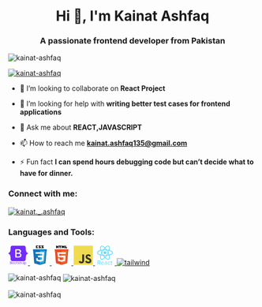 <h1 align="center">Hi 👋, I'm Kainat Ashfaq</h1>
<h3 align="center">A passionate frontend developer from Pakistan</h3>

<p align="left"> <img src="https://komarev.com/ghpvc/?username=kainat-ashfaq&label=Profile%20views&color=0e75b6&style=flat" alt="kainat-ashfaq" /> </p>

<p align="left"> <a href="https://github.com/ryo-ma/github-profile-trophy"><img src="https://github-profile-trophy.vercel.app/?username=kainat-ashfaq" alt="kainat-ashfaq" /></a> </p>

- 👯 I’m looking to collaborate on **React Project**

- 🤝 I’m looking for help with **writing better test cases for frontend applications**

- 💬 Ask me about **REACT,JAVASCRIPT**

- 📫 How to reach me **kainat.ashfaq135@gmail.com**

- ⚡ Fun fact **I can spend hours debugging code but can’t decide what to have for dinner.**

<h3 align="left">Connect with me:</h3>
<p align="left">
<a href="https://instagram.com/kainat._.ashfaq" target="blank"><img align="center" src="https://raw.githubusercontent.com/rahuldkjain/github-profile-readme-generator/master/src/images/icons/Social/instagram.svg" alt="kainat._.ashfaq" height="30" width="40" /></a>
</p>

<h3 align="left">Languages and Tools:</h3>
<p align="left"> <a href="https://getbootstrap.com" target="_blank" rel="noreferrer"> <img src="https://raw.githubusercontent.com/devicons/devicon/master/icons/bootstrap/bootstrap-plain-wordmark.svg" alt="bootstrap" width="40" height="40"/> </a> <a href="https://www.w3schools.com/css/" target="_blank" rel="noreferrer"> <img src="https://raw.githubusercontent.com/devicons/devicon/master/icons/css3/css3-original-wordmark.svg" alt="css3" width="40" height="40"/> </a> <a href="https://www.w3.org/html/" target="_blank" rel="noreferrer"> <img src="https://raw.githubusercontent.com/devicons/devicon/master/icons/html5/html5-original-wordmark.svg" alt="html5" width="40" height="40"/> </a> <a href="https://developer.mozilla.org/en-US/docs/Web/JavaScript" target="_blank" rel="noreferrer"> <img src="https://raw.githubusercontent.com/devicons/devicon/master/icons/javascript/javascript-original.svg" alt="javascript" width="40" height="40"/> </a> <a href="https://reactjs.org/" target="_blank" rel="noreferrer"> <img src="https://raw.githubusercontent.com/devicons/devicon/master/icons/react/react-original-wordmark.svg" alt="react" width="40" height="40"/> </a> <a href="https://tailwindcss.com/" target="_blank" rel="noreferrer"> <img src="https://www.vectorlogo.zone/logos/tailwindcss/tailwindcss-icon.svg" alt="tailwind" width="40" height="40"/> </a> </p>

<p><img align="left" src="https://github-readme-stats.vercel.app/api/top-langs?username=kainat-ashfaq&show_icons=true&locale=en&layout=compact" alt="kainat-ashfaq" /></p>

<p>&nbsp;<img align="center" src="https://github-readme-stats.vercel.app/api?username=kainat-ashfaq&show_icons=true&locale=en" alt="kainat-ashfaq" /></p>

<p><img align="center" src="https://github-readme-streak-stats.herokuapp.com/?user=kainat-ashfaq&" alt="kainat-ashfaq" /></p>
